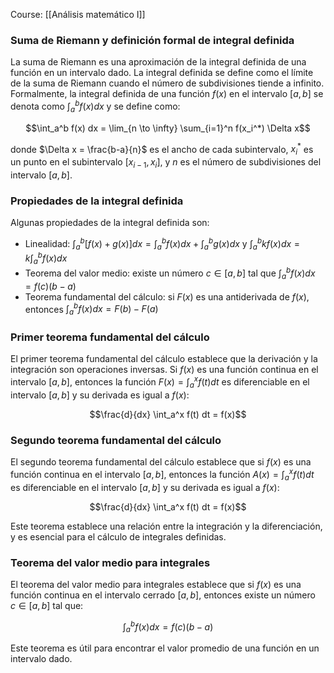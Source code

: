 Course: [[Análisis matemático I]]
### Suma de Riemann y definición formal de integral definida
La suma de Riemann es una aproximación de la integral definida de una función en un intervalo dado. La integral definida se define como el límite de la suma de Riemann cuando el número de subdivisiones tiende a infinito. Formalmente, la integral definida de una función $f(x)$ en el intervalo $[a,b]$ se denota como $\int_a^b f(x) dx$ y se define como:

$$\int_a^b f(x) dx = \lim_{n \to \infty} \sum_{i=1}^n f(x_i^*) \Delta x$$

donde $\Delta x = \frac{b-a}{n}$ es el ancho de cada subintervalo, $x_i^*$ es un punto en el subintervalo $[x_{i-1}, x_i]$, y $n$ es el número de subdivisiones del intervalo $[a,b]$.

### Propiedades de la integral definida
Algunas propiedades de la integral definida son:

- Linealidad: $\int_a^b [f(x) + g(x)] dx = \int_a^b f(x) dx + \int_a^b g(x) dx$ y $\int_a^b k f(x) dx = k \int_a^b f(x) dx$
- Teorema del valor medio: existe un número $c \in [a,b]$ tal que $\int_a^b f(x) dx = f(c) (b-a)$
- Teorema fundamental del cálculo: si $F(x)$ es una antiderivada de $f(x)$, entonces $\int_a^b f(x) dx = F(b) - F(a)$

### Primer teorema fundamental del cálculo
El primer teorema fundamental del cálculo establece que la derivación y la integración son operaciones inversas. Si $f(x)$ es una función continua en el intervalo $[a,b]$, entonces la función $F(x) = \int_a^x f(t) dt$ es diferenciable en el intervalo $[a,b]$ y su derivada es igual a $f(x)$:

$$\frac{d}{dx} \int_a^x f(t) dt = f(x)$$

### Segundo teorema fundamental del cálculo
El segundo teorema fundamental del cálculo establece que si $f(x)$ es una función continua en el intervalo $[a,b]$, entonces la función $A(x) = \int_a^x f(t) dt$ es diferenciable en el intervalo $[a,b]$ y su derivada es igual a $f(x)$:

$$\frac{d}{dx} \int_a^x f(t) dt = f(x)$$

Este teorema establece una relación entre la integración y la diferenciación, y es esencial para el cálculo de integrales definidas.

### Teorema del valor medio para integrales
El teorema del valor medio para integrales establece que si $f(x)$ es una función continua en el intervalo cerrado $[a,b]$, entonces existe un número $c \in [a,b]$ tal que:

$$\int_a^b f(x) dx = f(c) (b-a)$$

Este teorema es útil para encontrar el valor promedio de una función en un intervalo dado.